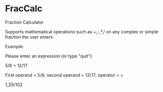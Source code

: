 # FracCalc
Fraction Calculator

Supports mathematical operations such as +,-,*,/ on any complex or simple fraction the user enters

Example:

Please enter an expression (or type "quit"): 

5/6 + 12/17

First operand = 5/6; second operand = 12/17; operator = +

1_55/102
